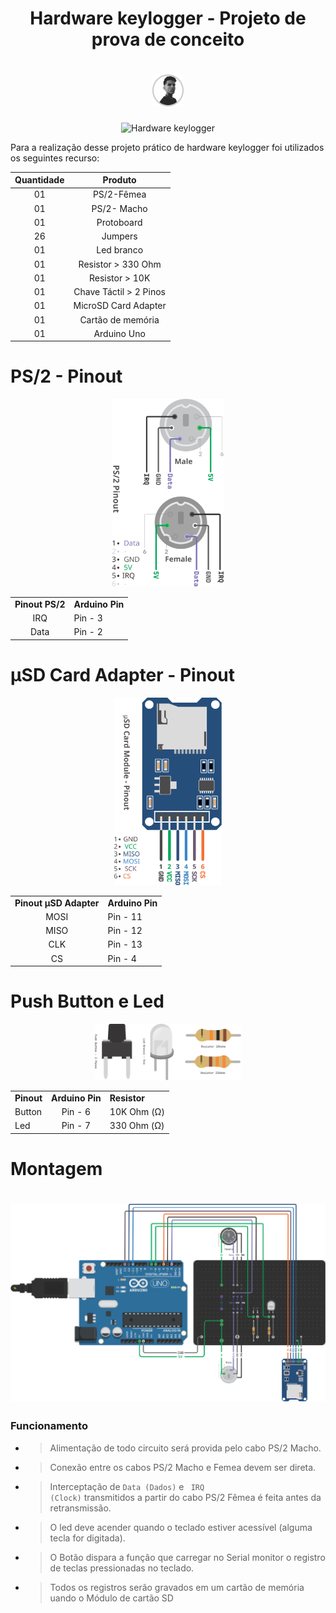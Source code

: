 <h1 align="center" > <b> Hardware keylogger </b> - 
<span> Projeto de prova de conceito</span></h1>

<h1 align="center">
    <img alt="Paulo Raitz" src="./utils/Paulo.svg" width="10%">
</h1>
<p align="center">
  <img src="https://img.shields.io/static/v1?label=Hardware&message=Keylogger&color=F37135&labelColor=262626" alt="Hardware keylogger" >
</p>

Para a realização desse projeto prático de hardware keylogger foi utilizados os seguintes recurso:

| Quantidade |        Produto         |
| :--------: | :--------------------: |
|     01     |       PS/2-Fêmea       |
|     01     |      PS/2- Macho       |
|     01     |       Protoboard       |
|     26     |        Jumpers         |
|     01     |       Led branco       |
|     01     |   Resistor > 330 Ohm   |
|     01     |     Resistor > 10K     |
|     01     | Chave Táctil > 2 Pinos |
|     01     |  MicroSD Card Adapter  |
|     01     |   Cartão de memória    |
|     01     |      Arduino Uno       |

<div align="center">
<h1 align="left">PS/2 - Pinout</h1>
<img src="./utils/PS2.svg" height='300px'>
<table>
  <tr>
    <td><b align="center">Pinout PS/2</b></td>
    <td><b align="center">Arduino Pin</b> </td>
  </tr>
  <tr>
    <td align="center">IRQ</td>
    <td>Pin - 3</td>
  </tr>
  <tr>
    <td align="center">Data</td>
    <td>Pin - 2</td>
  </tr>
</table>
<h1 align="left">µSD Card Adapter - Pinout</h1>
<img src="./utils/MicroSD.svg" height='300px'>
<table>
  <tr>
    <td><b align="center">Pinout µSD Adapter</b></td>
    <td><b align="center">Arduino Pin</b> </td>
  </tr>
  <tr>
    <td align="center">MOSI</td>
    <td>Pin - 11</td>
  </tr>
  <tr>
    <td align="center">MISO</td>
    <td>Pin - 12</td>
  </tr>
  <tr>
    <td align="center">CLK</td>
    <td>Pin - 13</td>
  </tr>
  <tr>
    <td align="center">CS</td>
    <td>Pin - 4</td>
  </tr>
</table>
<h1 align="left"> Push Button e Led</h1>
<img src="./utils/ResLedButton.svg" height='90px'>
<table>
  <tr>
    <td><b align="center">Pinout</b></td>
    <td><b align="center">Arduino Pin</b></td>
    <td ><b align="center">Resistor</b></td>
  </tr>
  <tr>
    <td >Button</td>
    <td align="center">Pin - 6</td>
    <td>10K Ohm (Ω)</td>
  </tr>
  <tr>
    <td >Led</td>
    <td align="center">Pin - 7</td>
    <td>330 Ohm (Ω)</td>
  </tr>
</table>

<h1 align="left">Montagem<h1>
<img src="./utils/Project.svg" width='600px'>

  </div>
  </div>

### Funcionamento

- > Alimentação de todo circuito será provida pelo cabo PS/2 Macho.

- > Conexão entre os cabos PS/2 Macho e Femea devem ser direta.

- > Interceptação de <code>Data (Dados)</code> e <code> IRQ (Clock)</code> transmitidos a partir do cabo PS/2 Fêmea é feita antes da retransmissão.

- > O led deve acender quando o teclado estiver acessível (alguma tecla for digitada).

- > O Botão dispara a função que carregar no Serial monitor o registro de teclas pressionadas no teclado.

- > Todos os registros serão gravados em um cartão de memória uando o Módulo de cartão SD
